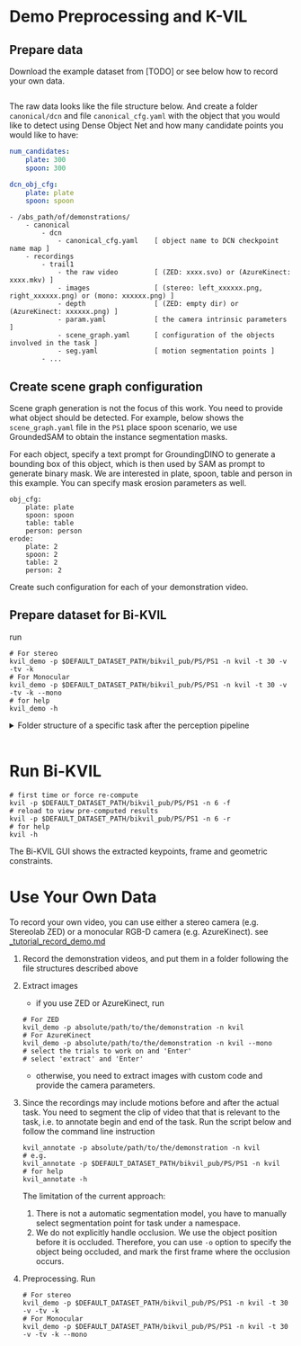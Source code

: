# Demo Preprocessing and K-VIL

## Prepare data

Download the example dataset from [TODO] or see below how to record your own data.

```shell

```

The raw data looks like the file structure below. And create a folder `canonical/dcn` and file `canonical_cfg.yaml` with the object that you would like to detect using
Dense Object Net and how many candidate points you would like to have:

```yaml
num_candidates:
    plate: 300
    spoon: 300

dcn_obj_cfg:
    plate: plate
    spoon: spoon
```

```
- /abs_path/of/demonstrations/
    - canonical
        - dcn
            - canonical_cfg.yaml    [ object name to DCN checkpoint name map ]
    - recordings
        - trail1
            - the raw video         [ (ZED: xxxx.svo) or (AzureKinect: xxxx.mkv) ]
            - images                [ (stereo: left_xxxxxx.png, right_xxxxxx.png) or (mono: xxxxxx.png) ]
            - depth                 [ (ZED: empty dir) or (AzureKinect: xxxxxx.png) ]
            - param.yaml            [ the camera intrinsic parameters ]
            - scene_graph.yaml      [ configuration of the objects involved in the task ]
            - seg.yaml              [ motion segmentation points ]
        - ...
```

## Create scene graph configuration

Scene graph generation is not the focus of this work. You need to provide what object should be detected. 
For example, below shows the `scene_graph.yaml` file in the `PS1` place spoon scenario, 
we use GroundedSAM to obtain the instance segmentation masks. 

For each object, specify a text prompt for GroundingDINO to generate a bounding box of this object, which is then used 
by SAM as prompt to generate binary mask. We are interested in plate, spoon, table and person in this example. You can 
specify mask erosion parameters as well. 

```shell
obj_cfg:
    plate: plate
    spoon: spoon
    table: table
    person: person
erode:
    plate: 2
    spoon: 2
    table: 2
    person: 2
```
Create such configuration for each of your demonstration video. 


## Prepare dataset for Bi-KVIL

run 

```shell
# For stereo
kvil_demo -p $DEFAULT_DATASET_PATH/bikvil_pub/PS/PS1 -n kvil -t 30 -v -tv -k
# For Monocular
kvil_demo -p $DEFAULT_DATASET_PATH/bikvil_pub/PS/PS1 -n kvil -t 30 -v -tv -k --mono
# for help
kvil_demo -h
```


<details>
<summary>Folder structure of a specific task after the perception pipeline</summary>

```
- /abs_path/of/demonstrations/
    - canonical
        - dcn
            - obj1
                - can_inlier.yaml
                - can_outlier.yaml
                - coordinates_3d_fixed.yaml
                - coordinates_3d.yaml
                - depth.png
                - descriptor.yaml
                - intrinsics.yaml
                - mask.png
                - overlay.jpg
                - rgb.png
                - uv_colors.yaml
                - uv.yaml
                - ...
            - obj2
            - ...
            - canonical_cfg.yaml
            - descripts.pth
        - ...
    - recordings
        - trail1
            - the raw video
            - depth
            - images
            - param.yaml
            - scene_graph.yaml
            - seg.yaml
        - ...
    - namespace
        - canonical
        - config
        - data
            - trial1
                - rgb       [ down-sampled rgb images (left view if stereo): xxxxxx.png ]
                - depth     [ corresponds to rgb, also visible depth images for human ]
                - mask      [ all, obj1, obj2, ... ]
                - dcn
                - human     [ some model may only have holistic body model ]
                    - graphormer
                    - rtmpose
                - obj
                - flow
                - results
            - ...
        - video
        - viz [ similar structure as 'data' ]
```
</details>
<br>


# Run Bi-KVIL

```shell
# first time or force re-compute
kvil -p $DEFAULT_DATASET_PATH/bikvil_pub/PS/PS1 -n 6 -f
# reload to view pre-computed results
kvil -p $DEFAULT_DATASET_PATH/bikvil_pub/PS/PS1 -n 6 -r
# for help
kvil -h
```

The Bi-KVIL GUI shows the extracted keypoints, frame and geometric constraints. 

# Use Your Own Data

To record your own video, you can use either a stereo camera (e.g. Stereolab ZED) 
or a monocular RGB-D camera (e.g. AzureKinect). see [_tutorial_record_demo.md](_tutorial_record_demo.md)

1. Record the demonstration videos, and put them in a folder following the file structures described above
2. Extract images
    - if you use ZED or AzureKinect, run
    ```shell
    # For ZED
    kvil_demo -p absolute/path/to/the/demonstration -n kvil
    # For AzureKinect
    kvil_demo -p absolute/path/to/the/demonstration -n kvil --mono
    # select the trials to work on and 'Enter'
    # select 'extract' and 'Enter'
    ```
    - otherwise, you need to extract images with custom code and provide the camera parameters.
3. Since the recordings may include motions before and after the actual task. You need to segment the clip of video that 
   that is relevant to the task, i.e. to annotate begin and end of the task. 
    Run the script below and follow the command line instruction
    ```shell
    kvil_annotate -p absolute/path/to/the/demonstration -n kvil
    # e.g. 
    kvil_annotate -p $DEFAULT_DATASET_PATH/bikvil_pub/PS/PS1 -n kvil
    # for help
    kvil_annotate -h
    ```
    The limitation of the current approach:

    1. There is not a automatic segmentation model, you have to manually select segmentation point for task under a namespace.
    2. We do not explicitly handle occlusion. We use the object position before it is occluded. Therefore, you can use
       `-o` option to specify the object being occluded, and mark the first frame where the occlusion occurs.

4. Preprocessing. Run
    ```shell
    # For stereo
    kvil_demo -p $DEFAULT_DATASET_PATH/bikvil_pub/PS/PS1 -n kvil -t 30 -v -tv -k
    # For Monocular
    kvil_demo -p $DEFAULT_DATASET_PATH/bikvil_pub/PS/PS1 -n kvil -t 30 -v -tv -k --mono
    ```
